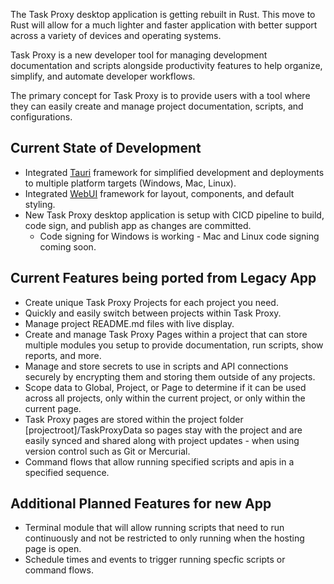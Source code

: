 <webui-data data-page-title="Organize your development scripts, APIs, documentation, and more" data-page-subtitle=""></webui-data>

<webui-quote theme="info">

The Task Proxy desktop application is getting rebuilt in Rust. This move to Rust will allow for a much lighter and faster application with better support across a variety of devices and operating systems.

</webui-quote>

<webui-page-segment elevation="10">

Task Proxy is a new developer tool for managing development documentation and scripts alongside productivity features to help organize, simplify, and automate developer workflows.

The primary concept for Task Proxy is to provide users with a tool where they can easily create and manage project documentation, scripts, and configurations.

</webui-page-segment>

## Current State of Development

<webui-page-segment elevation="10">

- Integrated [Tauri](https://tauri.app) framework for simplified development and deployments to multiple platform targets (Windows, Mac, Linux).
- Integrated [WebUI](https://webui.stoicdreams.com) framework for layout, components, and default styling.
- New Task Proxy desktop application is setup with CICD pipeline to build, code sign, and publish app as changes are committed.
  - Code signing for Windows is working - Mac and Linux code signing coming soon.

</webui-page-segment>

## Current Features being ported from Legacy App

<webui-page-segment elevation="10">

- Create unique Task Proxy Projects for each project you need.
- Quickly and easily switch between projects within Task Proxy.
- Manage project README.md files with live display.
- Create and manage Task Proxy Pages within a project that can store multiple modules you setup to provide documentation, run scripts, show reports, and more.
- Manage and store secrets to use in scripts and API connections securely by encrypting them and storing them outside of any projects.
- Scope data to Global, Project, or Page to determine if it can be used across all projects, only within the current project, or only within the current page.
- Task Proxy pages are stored within the project folder [projectroot]/TaskProxyData so pages stay with the project and are easily synced and shared along with project updates - when using version control such as Git or Mercurial.
- Command flows that allow running specified scripts and apis in a specified sequence.

</webui-page-segment>

## Additional Planned Features for new App

<webui-page-segment elevation="10">

- Terminal module that will allow running scripts that need to run continuously and not be restricted to only running when the hosting page is open.
- Schedule times and events to trigger running specfic scripts or command flows.

</webui-page-segment>

<app-latest></app-latest>

<webui-content cache src="/d/installation-notes.md" cache></webui-content>
